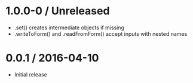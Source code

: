 # 1.0.0-0 / Unreleased
  * .set() creates intermediate objects if missing
  * .writeToForm() and .readFromForm() accept inputs with nested names

# 0.0.1 / 2016-04-10
  * Initial release
